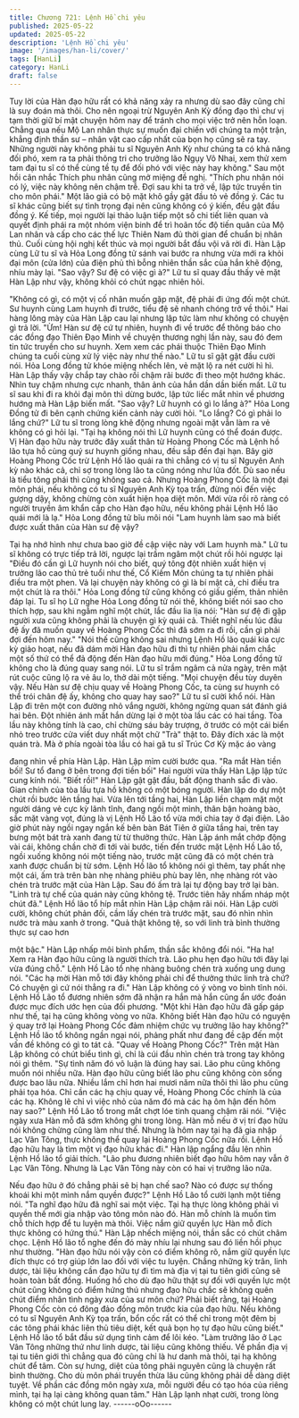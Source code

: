 ```yaml
---
title: Chương 721: Lệnh Hồ chi yêu
published: 2025-05-22
updated: 2025-05-22
description: 'Lệnh Hồ chi yêu'
image: '/images/han-li/cover/'
tags: [HanLi]
category: HanLi
draft: false
---
```


Tuy lời của Hàn đạo hữu rất có khả năng xảy ra nhưng dù sao
đây cũng chỉ là suy đoán mà thôi. Cho nên ngoại trừ Nguyên Anh
Kỳ đồng đạo thì chư vị tạm thời giữ bí mật chuyện hôm nay để
tránh cho mọi việc trở nên hỗn loạn. Chẳng qua nếu Mộ Lan nhân
thực sự muốn đại chiến với chúng ta một trận, khẳng định thần sư
– nhân vật cao cấp nhất của bọn họ cũng sẽ ra tay. Những người
này không phải tu sĩ Nguyên Anh Kỳ như chúng ta có khả năng
đối phó, xem ra ta phải thông tri cho trưởng lão Ngụy Vô Nhai,
xem thử xem tam đại tu sĩ có thể cùng tề tụ để đối phó với việc
này hay không." Sau một hồi cân nhắc Thích phu nhân cũng mở
miệng đề nghị.
"Thích phu nhân nói có lý, việc này không nên chậm trễ. Đợi sau
khi ta trở về, lập tức truyền tin cho môn phái." Một lão giả có bộ
mặt khô gầy gật đầu tỏ vẻ đồng ý.
Các tu sĩ khác cũng biết sự tình trọng đại nên cũng không có ý
kiến, đều gật đầu đồng ý.
Kế tiếp, mọi người lại thảo luận tiếp một số chi tiết liên quan và
quyết định phái ra một nhóm viện binh để trì hoãn tốc độ tiến
quân của Mộ Lan nhân và cấp cho các thế lực Thiên Nam đủ thời
gian để chuẩn bị nhân thủ.
Cuối cùng hội nghị kết thúc và mọi người bắt đầu vội vã rời đi.
Hàn Lập cùng Lữ tu sĩ và Hỏa Long đồng tử sánh vai bước ra
nhưng vừa mới ra khỏi đại môn (cửa lớn) của điện phủ thì bỗng
nhiên thần sắc của hắn khẽ động, nhíu mày lại.
"Sao vậy? Sư đệ có việc gì à?" Lữ tu sĩ quay đầu thấy vẻ mặt Hàn
Lập như vậy, không khỏi có chút ngạc nhiên hỏi.

"Không có gì, có một vị cố nhân muốn gặp mặt, đệ phải đi ứng đối
một chút. Sư huynh cùng Lam huynh đi trước, tiểu đệ sẽ nhanh
chóng trở về thôi." Hai hàng lông mày của Hàn Lập cau lại nhưng
lập tức làm như không có chuyện gì trả lời.
"Ừm! Hàn sư đệ cứ tự nhiên, huynh đi về trước để thông báo cho
các đồng đạo Thiên Đạo Minh về chuyện thương nghị lần này,
sau đó đem tin tức truyền cho sư huynh. Xem xem các phái thuộc
Thiên Đạo Minh chúng ta cuối cùng xử lý việc này như thế nào."
Lữ tu sĩ gật gật đầu cười nói.
Hỏa Long đồng tử khóe miệng nhếch lên, vẻ mặt lộ ra nét cười hì
hì.
Hàn Lập thấy vậy chắp tay chào rồi chậm rãi bước đi theo một
hướng khác. Nhìn tuy chậm nhưng cực nhanh, thân ảnh của hắn
dần dần biến mất.
Lữ tu sĩ sau khi đi ra khỏi đại môn thì dừng bước, lập tức liếc mắt
nhìn về phương hướng mà Hàn Lập biến mất.
"Sao vậy? Lữ huynh có gì lo lắng à?" Hỏa Long Đồng tử đi bên
cạnh chứng kiến cảnh này cười hỏi.
"Lo lắng? Có gì phải lo lắng chứ?" Lữ tu sĩ trong lòng khẽ động
nhưng ngoài mặt vẫn làm ra vẻ không có gì hỏi lại.
"Tại hạ không nói thì Lữ huynh cũng có thể đoán được. Vị Hàn
đạo hữu này trước đây xuất thân từ Hoàng Phong Cốc mà Lệnh
hồ lão tựa hồ cùng quý sư huynh giống nhau, đều sắp đến đại
hạn. Bây giờ Hoàng Phong Cốc trừ Lệnh Hồ lão quái ra thì chẳng
có vị tu sĩ Nguyên Anh kỳ nào khác cả, chỉ sợ trong lòng lão ta
cũng nóng như lửa đốt. Dù sao nếu là tiểu tông phái thì cũng
không sao cả. Nhưng Hoàng Phong Cốc là một đại môn phái, nếu
không có tu sĩ Nguyên Anh Kỳ tọa trấn, đừng nói đến việc gượng
dậy, không chừng còn xuất hiện họa diệt môn. Mới vừa rồi rõ ràng
có người truyền âm khẩn cấp cho Hàn đạo hữu, nếu không phải
Lệnh Hồ lão quái mới là lạ." Hỏa Long đồng tử bĩu môi nói
"Lam huynh làm sao mà biết được xuất thân của Hàn sư đệ vậy?

Tại hạ nhớ hình như chưa bao giờ đề cập việc này với Lam
huynh mà." Lữ tu sĩ không có trực tiếp trả lời, ngược lại trầm ngâm
một chút rồi hỏi ngược lại
"Điều đó cần gì Lữ huynh nói cho biết, quý tông đột nhiên xuất
hiện vị trưởng lão cao thủ trẻ tuổi như thế, Cổ Kiếm Môn chúng ta
tự nhiên phải điều tra một phen. Vả lại chuyện này không có gì là
bí mật cả, chỉ điều tra một chút là ra thôi." Hỏa Long đồng tử cũng
không có giấu giếm, thản nhiên đáp lại.
Tu sĩ họ Lữ nghe Hỏa Long đồng tử nói thế, không biết nói sao
cho thích hợp, sau khi ngẫm nghĩ một chút, lắc đầu lia lịa nói:
"Hàn sư đệ đi gặp người xưa cũng không phải là chuyện gì kỳ
quái cả. Thiết nghĩ nếu lúc đầu đệ ấy đã muốn quay về Hoàng
Phong Cốc thì đã sớm ra đi rồi, cần gì phải đợi đến hôm nay."
"Nói thế cũng không sai nhưng Lệnh Hồ lão quái kia cực kỳ giảo
hoạt, nếu đã dám mời Hàn đạo hữu đi thì tự nhiên phải nắm chắc
một số thứ có thể đả động đến Hàn đạo hữu mới đúng." Hỏa
Long đồng tử không cho là đúng quay sang nói.
Lữ tu sĩ trầm ngâm cả nửa ngày, trên mặt rút cuộc cũng lộ ra vẻ
âu lo, thở dài một tiếng.
"Mọi chuyện đều tùy duyên vậy. Nếu Hàn sư đệ chịu quay về
Hoàng Phong Cốc, ta cùng sư huynh có thể trói chân đệ ấy,
không cho quay hay sao?" Lữ tu sĩ cười khổ nói.
Hàn Lập đi trên một con đường nhỏ vắng người, không ngừng
quan sát đánh giá hai bên. Đột nhiên ánh mắt hắn dừng lại ở một
tòa lầu các có hai tầng.
Tòa lầu này không tính là cao, chỉ chừng sáu bảy trượng, ở trước
có một cái biển nhỏ treo trước cửa viết duy nhất một chữ "Trà"
thật to.
Đây đích xác là một quán trà.
Mà ở phía ngoài tòa lầu có hai gã tu sĩ Trúc Cơ Kỳ mặc áo vàng

đang nhìn về phía Hàn Lập.
Hàn Lập mỉm cười bước qua.
"Ra mắt Hàn tiền bối! Sư tổ đang ở bên trong đợi tiền bối" Hai
người vừa thấy Hàn Lập lập tức cung kính nói.
"Biết rồi!" Hàn Lập gật gật đầu, bất động thanh sắc đi vào.
Gian chính của tòa lầu tựa hồ không có một bóng người.
Hàn lập do dự một chút rồi bước lên tầng hai.
Vừa lên tới tầng hai, Hàn Lập liền chạm mặt một người dáng vẻ
cực kỳ lãnh tĩnh, đang ngồi một mình, thân bận hoàng bào, sắc
mặt vàng vọt, đúng là vị Lệnh Hồ Lão tổ vừa mới chia tay ở đại
điện.
Lão giờ phút này ngồi ngay ngắn kế bên bàn Bát Tiên ở giữa tầng
hai, trên tay bưng một bát trà xanh đang từ từ thưởng thức.
Hàn Lập ánh mắt chớp động vài cái, không chần chờ đi tới vài
bước, tiến đến trước mặt Lệnh Hồ Lão tổ, ngồi xuống không nói
một tiếng nào, trước mặt cũng đã có một chén trà xanh được
chuẩn bị từ sớm.
Lệnh Hồ lão tổ không nói gì thêm, tay phất nhẹ một cái, ấm trà
trên bàn nhẹ nhàng phiêu phù bay lên, nhẹ nhàng rót vào chén trà
trước mặt của Hàn Lập.
Sau đó ấm trà lại tự động bay trở lại bàn.
"Linh trà tự chế của quán này cũng không tệ. Trước tiên hãy
nhấm nháp một chút đã." Lệnh Hồ lão tổ híp mắt nhìn Hàn Lập
chậm rãi nói.
Hàn Lập cười cười, không chút phản đối, cầm lấy chén trà trước
mặt, sau đó nhìn nhìn nước trà màu xanh ở trong.
"Quả thật không tệ, so với linh trà bình thường thực sự cao hơn

một bậc." Hàn Lập nhấp môi bình phẩm, thần sắc không đổi nói.
"Ha ha! Xem ra Hàn đạo hữu cũng là người thích trà. Lão phu hẹn
đạo hữu tới đây lại vừa đúng chỗ." Lệnh Hồ Lão tổ nhẹ nhàng
buông chén trà xuống ung dung nói.
"Các hạ mời Hàn mỗ tới đây không phải chỉ để thưởng thức linh
trà chứ? Có chuyện gì cứ nói thẳng ra đi." Hàn Lập không có ý
vòng vo bình tĩnh nói.
Lệnh Hồ Lão tổ đương nhiên sớm đã nhận ra hắn mà hắn cũng
ẩn ước đoán được mục đích ước hẹn của đối phương.
"Một khi Hàn đạo hữu đã gấp gáp như thế, tại hạ cũng không
vòng vo nữa. Không biết Hàn đạo hữu có nguyện ý quay trở lại
Hoàng Phong Cốc đảm nhiệm chức vụ trưởng lão hay không?"
Lệnh Hồ lão tổ không ngần ngại nói, phảng phất như đang đề cập
đến một vấn đề không có gì to tát cả.
"Quay về Hoàng Phong Cốc?" Trên mặt Hàn Lập không có chút
biểu tình gì, chỉ là cúi đầu nhìn chén trà trong tay không nói gì
thêm.
"Sự tình năm đó vô luận là đúng hay sai. Lão phu cũng không
muốn nói nhiều nữa. Hàn đạo hữu cũng biết lão phu cũng không
còn sống được bao lâu nữa. Nhiều lắm chỉ hơn hai mươi năm
nữa thôi thì lão phu cũng phải tọa hóa. Chỉ cần các hạ chịu quay
về, Hoàng Phong Cốc chính là của các hạ. Không lẽ chỉ vì việc
nhỏ của năm đó mà các hạ ôm hận đến hôm nay sao?" Lệnh Hồ
Lão tổ trong mắt chợt lóe tinh quang chậm rãi nói.
"Việc ngày xưa Hàn mỗ đã sớm không ghi trong lòng. Hàn mỗ
nếu ở vị trí đạo hữu nói không chừng cũng làm như thế. Nhưng là
hôm nay tại hạ đã gia nhập Lạc Vân Tông, thực không thể quay
lại Hoàng Phong Cốc nữa rồi. Lệnh Hồ đạo hữu hay là tìm một vị
đạo hữu khác đi." Hàn lập ngẩng đầu lên nhìn Lệnh Hồ lão tổ giải
thích.
"Lão phu đương nhiên biết đạo hữu hôm nay vẫn ở Lạc Vân
Tông. Nhưng là Lạc Vân Tông này còn có hai vị trưởng lão nữa.

Nếu đạo hữu ở đó chẳng phải sẽ bị hạn chế sao? Nào có được
sự thống khoái khi một mình nắm quyền được?" Lệnh Hồ Lão tổ
cười lạnh một tiếng nói.
"Ta nghĩ đạo hữu đã nghĩ sai một việc. Tại hạ thực lòng không
phải vì quyền thế mới gia nhập vào tông môn nào đó. Hàn mỗ
chính là muốn tìm chỗ thích hợp để tu luyện mà thôi. Việc nắm
giữ quyền lực Hàn mỗ đích thực không có hứng thú." Hàn Lập
nhếch miệng nói, thần sắc có chút châm chọc.
Lệnh Hồ lão tổ nghe đến đó mày nhíu lại nhưng sau đó liền hồi
phục như thường.
"Hàn đạo hữu nói vậy còn có điểm không rõ, nắm giữ quyền lực
đích thực có trợ giúp lớn lao đối với việc tu luyện. Chẳng những
kỳ trân, linh dược, tài liệu không cần đạo hữu tự đi tìm mà địa vị
tại tu tiên giới cũng sẽ hoàn toàn bất đồng. Huống hồ cho dù đạo
hữu thật sự đối với quyền lực một chút cũng không có điểm hứng
thú nhưng đạo hữu chắc sẽ không quên chút điểm nhân tình ngày
xưa của sư môn chứ? Phải biết rằng, tại Hoàng Phong Cốc còn
có đông đảo đồng môn trước kia của đạo hữu. Nếu không có tu sĩ
Nguyên Anh Kỳ tọa trấn, bổn cốc rất có thể chỉ trong một đêm bị
các tông phái khác liên thủ tiêu diệt, kết quả bọn họ tự đạo hữu
cũng biết." Lệnh Hồ lão tổ bắt đầu sử dụng tình cảm để lôi kéo.
"Làm trưởng lão ở Lạc Vân Tông những thứ như linh dược, tài
liệu cũng không thiếu. Về phần địa vị tại tu tiên giới thì chẳng qua
đó cũng chỉ là hư danh mà thôi, tại hạ không chút để tâm. Còn sự
hưng, diệt của tông phải nguyên cũng là chuyện rất bình thường.
Cho dù môn phái truyền thừa lâu cũng không phải dễ dàng diệt
tuyệt. Về phần các đồng môn ngày xưa, mỗi người đều có tạo
hóa của riêng mình, tại hạ lại càng không quan tâm." Hàn Lập
lạnh nhạt cười, trong lòng không có một chút lung lay.
------oOo------
